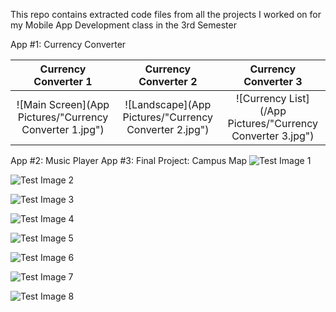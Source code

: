 This repo contains extracted code files from all the projects I worked on for my Mobile App Development class in the 3rd Semester

App #1: Currency Converter

Currency Converter 1       |Currency Converter 2       |Currency Converter 3      |
:-------------------------:|:-------------------------:|:-------------------------:
![Main Screen](App Pictures/"Currency Converter 1.jpg")  |  ![Landscape](App Pictures/"Currency Converter 2.jpg")  |  ![Currency List](/App Pictures/"Currency Converter 3.jpg")


App #2: Music Player
App #3: Final Project: Campus Map
![Test Image 1](3DTest.png)

![Test Image 2]("3DTest.png")

![Test Image 3](/3DTest.png)

![Test Image 4](https://github.com/tograh/testrepository/3DTest.png)

![Test Image 5](https://.../3DTest.png)

![Test Image 6](master/3DTest.png)

![Test Image 7](https://github.com/tograh/testrepository/master/3DTest.png)

![Test Image 8](https://raw.githubusercontent.com/tograh/testrepository/master/3DTest.png)
